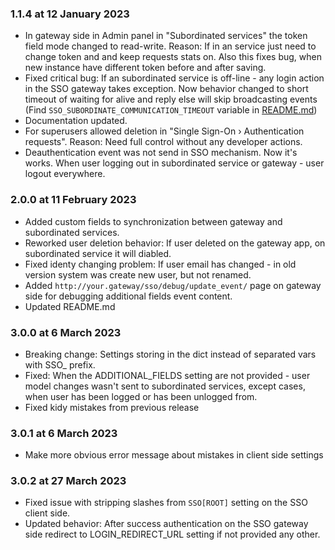 ### 1.1.4 at 12 January 2023

- In gateway side in Admin panel in "Subordinated services" the token field mode changed to read-write. Reason: If in an service just need to change token and and keep requests stats on. Also this fixes bug, when new instance have different token before and after saving. 
- Fixed critical bug: If an subordinated service is off-line - any login action in the SSO gateway takes exception. Now behavior changed to short timeout of waiting for alive and reply else will skip broadcasting events (Find `SSO_SUBORDINATE_COMMUNICATION_TIMEOUT` variable in [README.md](README.md))
- Documentation updated.
- For superusers allowed deletion in "Single Sign-On › Authentication requests". Reason: Need full control without any developer actions.
- Deauthentication event was not send in SSO mechanism. Now it's works. When user logging out in subordinated service or gateway - user logout everywhere.



### 2.0.0 at 11 February 2023

- Added custom fields to synchronization between gateway and subordinated services.
- Reworked user deletion behavior: If user deleted on the gateway app, on subordinated service it will diabled.
- Fixed identy changing problem: If user email has changed - in old version system was create new user, but not renamed.
- Added `http://your.gateway/sso/debug/update_event/` page on gateway side for debugging additional fields event content.
- Updated README.md



### 3.0.0 at 6 March 2023

- Breaking change: Settings storing in the dict instead of separated vars with SSO_ prefix.
- Fixed: When the ADDITIONAL_FIELDS setting are not provided - user model changes wasn't sent to subordinated services, except cases, when user has been logged or has been unlogged from.
- Fixed kidy mistakes from previous release



### 3.0.1 at 6 March 2023

- Make more obvious error message about mistakes in client side settings



### 3.0.2 at 27 March 2023

- Fixed issue with stripping slashes from `SSO[ROOT]` setting on the SSO client side.
- Updated behavior: After success authentication on the SSO gateway side redirect to LOGIN_REDIRECT_URL setting if not provided any other.